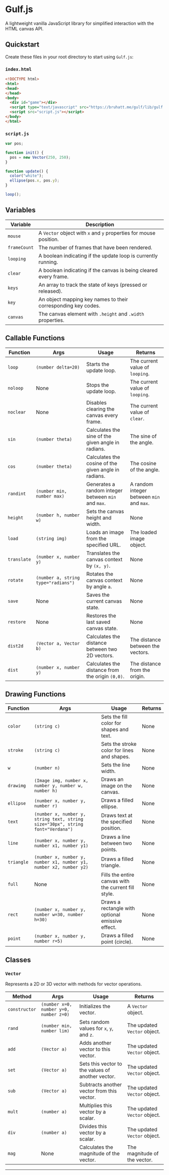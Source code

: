 # Gulf.js

A lightweight vanilla JavaScript library for simplified interaction with the HTML canvas API.

## Quickstart

Create these files in your root directory to start using `Gulf.js`:

### `index.html`

```html
<!DOCTYPE html>
<html>
<head>
</head>
<body>
  <div id="game"></div>
  <script type="text/javascript" src="https://bruhatt.me/gulf/lib/gulf.js"></script>
  <script src="script.js"></script>
</body>
</html>
```

### `script.js`

```js
var pos;

function init() {
  pos = new Vector(250, 250);
}

function update() {
  color("white");
  ellipse(pos.x, pos.y);
}

loop();
```

## Variables

| Variable      | Description                                                   |
|---------------|---------------------------------------------------------------|
| `mouse`       | A `Vector` object with `x` and `y` properties for mouse position. |
| `frameCount`  | The number of frames that have been rendered.                |
| `looping`     | A boolean indicating if the update loop is currently running. |
| `clear`       | A boolean indicating if the canvas is being cleared every frame. |
| `keys`        | An array to track the state of keys (pressed or released).    |
| `key`         | An object mapping key names to their corresponding key codes. |
| `canvas`      | The canvas element with `.height` and `.width` properties.    |

## Callable Functions

| Function      | Args                           | Usage                                          | Returns                                    |
|---------------|--------------------------------|------------------------------------------------|--------------------------------------------|
| `loop`        | `(number delta=20)`                           | Starts the update loop.                       | The current value of `looping`.            |
| `noloop`      | None                           | Stops the update loop.                        | The current value of `looping`.            |
| `noclear`     | None                           | Disables clearing the canvas every frame.     | The current value of `clear`.              |
| `sin`         | `(number theta)`                | Calculates the sine of the given angle in radians. | The sine of the angle.                    |
| `cos`         | `(number theta)`                | Calculates the cosine of the given angle in radians. | The cosine of the angle.                  |
| `randint`     | `(number min, number max)`     | Generates a random integer between `min` and `max`. | A random integer between `min` and `max`. |
| `height`      | `(number h, number w)`         | Sets the canvas height and width.             | None                                       |
| `load`        | `(string img)`                 | Loads an image from the specified URL.        | The loaded image object.                   |
| `translate`   | `(number x, number y)`         | Translates the canvas context by `(x, y)`.   | None                                       |
| `rotate`      | `(number a, string type="radians")` | Rotates the canvas context by angle `a`. | None                                       |
| `save`        | None                           | Saves the current canvas state.               | None                                       |
| `restore`     | None                           | Restores the last saved canvas state.         | None                                       |
| `dist2d`      | `(Vector a, Vector b)`         | Calculates the distance between two 2D vectors. | The distance between the vectors.         |
| `dist`        | `(number x, number y)`         | Calculates the distance from the origin `(0,0)`. | The distance from the origin.             |

## Drawing Functions

| Function      | Args                                    | Usage                                         | Returns                      |
|---------------|-----------------------------------------|-----------------------------------------------|------------------------------|
| `color`       | `(string c)`                            | Sets the fill color for shapes and text.     | None                         |
| `stroke`      | `(string c)`                            | Sets the stroke color for lines and shapes.  | None                         |
| `w`           | `(number n)`                            | Sets the line width.                        | None                         |
| `drawimg`     | `(Image img, number x, number y, number w, number h)` | Draws an image on the canvas.                | None                         |
| `ellipse`     | `(number x, number y, number r)`        | Draws a filled ellipse.                      | None                         |
| `text`        | `(number x, number y, string text, string size="30px", string font="Verdana")` | Draws text at the specified position.       | None                         |
| `line`        | `(number x, number y, number x1, number y1)` | Draws a line between two points.             | None                         |
| `triangle`    | `(number x, number y, number x1, number y1, number x2, number y2)` | Draws a filled triangle.                     | None                         |
| `full`        | None                                    | Fills the entire canvas with the current fill style. | None                         |
| `rect`        | `(number x, number y, number w=30, number h=30)` | Draws a rectangle with optional emissive effect. | None                         |
| `point`       | `(number x, number y, number r=5)`      | Draws a filled point (circle).               | None                         |

## Classes

### `Vector`

Represents a 2D or 3D vector with methods for vector operations.

| Method        | Args                           | Usage                                         | Returns                                    |
| --- | --- | --- | --- |
| `constructor` | `(number x=0, number y=0, number z=0)` | Initializes the vector.                      | A `Vector` object.                        |
| `rand`| `(number min, number lim)`     | Sets random values for `x`, `y`, and `z`.    | The updated `Vector` object.|
| `add` | `(Vector a)` | Adds another vector to this vector.| The updated `Vector` object. |
| `set`| `(Vector a)` | Sets this vector to the values of another vector. | The updated `Vector` object.              |
| `sub`         | `(Vector a)`                    | Subtracts another vector from this vector.   | The updated `Vector` object.              |
| `mult`        | `(number a)`                    | Multiplies this vector by a scalar.          | The updated `Vector` object.              |
| `div`         | `(number a)`                    | Divides this vector by a scalar.             | The updated `Vector` object.              |
| `mag`         | None                           | Calculates the magnitude of the vector.      | The magnitude of the vector.              |

---
